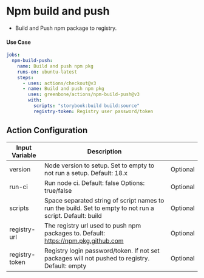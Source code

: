 # Npm build and push

- Build and Push npm package to registry.

#### Use Case

```yaml
jobs:
  npm-build-push:
    name: Build and push npm pkg
    runs-on: ubuntu-latest
    steps:
      - uses: actions/checkout@v3
      - name: Build and push npm pkg
        uses: greenbone/actions/npm-build-push@v3
        with:
          scripts: "storybook:build build:source"
          registry-token: Registry user password/token
```

## Action Configuration

| Input Variable | Description                                                                                               |          |
|----------------|-----------------------------------------------------------------------------------------------------------|----------|
| version        | Node version to setup. Set to empty to not run a setup. Default: 18.x                                     | Optional |
| run-ci         | Run node ci. Default: false Options: true/false                                                           | Optional |
| scripts        | Space separated string of script names to run the build. Set to empty to not run a script. Default: build | Optional |
| registry-url   | The registry url used to push npm packages to. Default: https://npm.pkg.github.com                        | Optional |
| registry-token | Registry login password/token. If not set packages will not pushed to registry. Default: empty            | Optional |
